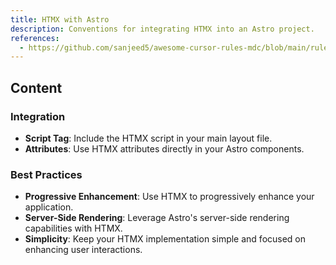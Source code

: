 ```yaml
---
title: HTMX with Astro
description: Conventions for integrating HTMX into an Astro project.
references:
  - https://github.com/sanjeed5/awesome-cursor-rules-mdc/blob/main/rules-mdc/htmx.mdc
---
```


## Content

### Integration

- **Script Tag**: Include the HTMX script in your main layout file.
- **Attributes**: Use HTMX attributes directly in your Astro components.

### Best Practices

- **Progressive Enhancement**: Use HTMX to progressively enhance your application.
- **Server-Side Rendering**: Leverage Astro's server-side rendering capabilities with HTMX.
- **Simplicity**: Keep your HTMX implementation simple and focused on enhancing user interactions.
